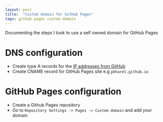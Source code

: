 ```yaml
---
layout: post 
title:  "Custom domain for GitHub Pages"
tags: github pages custom domain
---
```


Documenting the steps I took to use a self owned domain for GitHub Pages

# DNS configuration

* Create type A records for the [IP addresses from GitHub](https://docs.github.com/en/pages/configuring-a-custom-domain-for-your-github-pages-site/managing-a-custom-domain-for-your-github-pages-site#about-custom-domain-configuration)
* Create CNAME record for GitHub Pages site e.g `pkharel.github.io`

# GitHub Pages configuration

* Create a Github Pages repository
* Go to `Repository Settings -> Pages -> Custom domain` and add your domain
